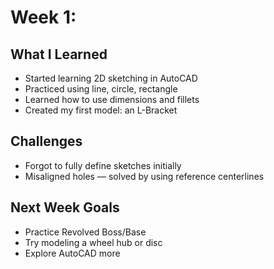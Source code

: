 # Week 1:

## What I Learned
- Started learning 2D sketching in AutoCAD 
- Practiced using line, circle, rectangle
- Learned how to use dimensions and fillets
- Created my first model: an L-Bracket

## Challenges
- Forgot to fully define sketches initially
- Misaligned holes — solved by using reference centerlines

## Next Week Goals
- Practice Revolved Boss/Base
- Try modeling a wheel hub or disc
- Explore AutoCAD more
